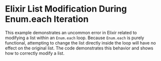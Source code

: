 # Elixir List Modification During Enum.each Iteration

This example demonstrates an uncommon error in Elixir related to modifying a list within an `Enum.each` loop.  Because `Enum.each` is purely functional, attempting to change the list directly inside the loop will have no effect on the original list.  The code demonstrates this behavior and shows how to correctly modify a list.